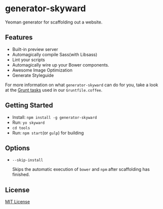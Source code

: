 generator-skyward
=================

Yeoman generator for scaffolding out a website.

## Features

* Built-in preview server
* Automagically compile Sass(with Libsass)
* Lint your scripts
* Automagically wire up your Bower components.
* Awesome Image Optimization
* Generate Styleguide

For more information on what `generator-skyward` can do for you, take a look at the [Grunt tasks](https://github.com/hideki-a/generator-skyward/blob/master/app/templates/Gruntfile.coffee) used in our `Gruntfile.coffee`.

## Getting Started

- Install: `npm install -g generator-skyward`
- Run: `yo skyward`
- `cd tools`
- Run: `npm start`(or `gulp`) for building

## Options

* `--skip-install`

  Skips the automatic execution of `bower` and `npm` after scaffolding has finished.

## License

[MIT License](http://en.wikipedia.org/wiki/MIT_License)
